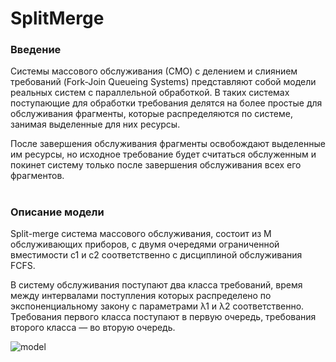 SplitMerge
======

### Введение
Системы массового обслуживания (СМО) с 
делением и слиянием требований (Fork-Join Queueing Systems) 
представляют собой модели реальных систем с параллельной обработкой. 
В таких системах поступающие для обработки требования делятся на более 
простые для обслуживания фрагменты, которые распределяются по системе, 
занимая выделенные для них ресурсы. 

После завершения обслуживания фрагменты 
освобождают выделенные им ресурсы, но исходное требование будет считаться 
обслуженным и покинет систему только после завершения обслуживания всех 
его фрагментов.

# 

### Описание модели
Split-merge система массового обслуживания, состоит из M обслуживающих
приборов, с двумя очередями ограниченной вместимости c1 и c2 
соответственно с дисциплиной обслуживания FCFS. 

В систему обслуживания поступают два класса требований, 
время между интервалами поступления которых распределено по 
экспоненциальному закону с параметрами &#955;1 и &#955;2 соответственно. 
Требования первого класса поступают в первую очередь, 
требования второго класса — во вторую очередь.

![model](https://github.com/ViktoriaGurkova/Split-Merge-Queueing-System/raw/master/img/model.png)

